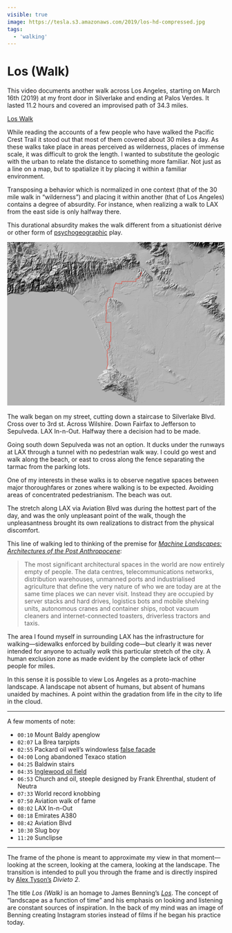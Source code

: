 ```yaml
---
visible: true
image: https://tesla.s3.amazonaws.com/2019/los-hd-compressed.jpg
tags:
  - 'walking'
---
```


# Los (Walk)

This video documents another walk across Los Angeles, starting on March 16th (2019) at my front door in Silverlake and ending at Palos Verdes. It lasted 11.2 hours and covered an improvised path of 34.3 miles.

[Los Walk](https://tesla.s3.amazonaws.com/2019/los-hd-compressed.mp4)

While reading the accounts of a few people who have walked the Pacific Crest Trail it stood out that most of them covered about 30 miles a day. As these walks take place in areas perceived as wilderness, places of immense scale, it was difficult to grok the length. I wanted to substitute the geologic with the urban to relate the distance to something more familiar. Not just as a line on a map, but to spatialize it by placing it within a familiar environment.

<!-- more -->

Transposing a behavior which is normalized in one context (that of the 30 mile walk in “wilderness”) and placing it within another (that of Los Angeles) contains a degree of absurdity. For instance, when realizing a walk to LAX from the east side is only halfway there.

This durational absurdity makes the walk different from a situationist dérive or other form of [psychogeographic](https://en.wikipedia.org/wiki/Psychogeography) play.

![r:75](map.jpg)

The walk began on my street, cutting down a staircase to Silverlake Blvd. Cross over to 3rd st. Across Wilshire. Down Fairfax to Jefferson to Sepulveda. LAX In-n-Out. Halfway there a decision had to be made.

Going south down Sepulveda was not an option. It ducks under the runways at LAX through a tunnel with no pedestrian walk way. I could go west and walk along the beach, or east to cross along the fence separating the tarmac from the parking lots.

One of my interests in these walks is to observe negative spaces between major thoroughfares or zones where walking is to be expected. Avoiding areas of concentrated pedestrianism. The beach was out.

The stretch along LAX via Aviation Blvd was during the hottest part of the day, and was the only unpleasant point of the walk, though the unpleasantness brought its own realizations to distract from the physical discomfort.

This line of walking led to thinking of the premise for  [*Machine Landscapes: Architectures of the Post Anthropocene*](https://strelkamag.com/en/article/machine-landscapes-architectures-of-the-post-anthropocene):

> The most significant architectural spaces in the world are now entirely empty of people. The data centres, telecommunications networks, distribution warehouses, unmanned ports and industrialised agriculture that define the very nature of who we are today are at the same time places we can never visit. Instead they are occupied by server stacks and hard drives, logistics bots and mobile shelving units, autonomous cranes and container ships, robot vacuum cleaners and internet-connected toasters, driverless tractors and taxis.

The area I found myself in surrounding LAX has the infrastructure for walking—sidewalks enforced by building code—but clearly it was never intended for anyone to actually *walk* this particular stretch of the city. A human exclusion zone as made evident by the complete lack of other people for miles.

In this sense it is possible to view Los Angeles as a proto-machine landscape. A landscape not absent of humans, but absent of humans unaided by machines. A point within the gradation from life in the city to life in the cloud.

---

A few moments of note:

- `00:10` Mount Baldy apenglow
- `02:07` La Brea tarpipts
- `02:55` Packard oil well’s windowless [false facade](https://www.theatlantic.com/photo/2014/08/the-urban-oil-fields-of-los-angeles/100799/#img18)
- `04:00` Long abandoned Texaco station
- `04:25` Baldwin stairs
- `04:35` [Inglewood oil field](https://en.wikipedia.org/wiki/Inglewood_Oil_Field)
- `06:53` Church and oil, steeple designed by Frank Ehrenthal, student of Neutra
- `07:33` World record knobbing
- `07:50` Aviation walk of fame
- `08:02` LAX In-n-Out
- `08:18` Emirates A380
- `08:42` Aviation Blvd
- `10:30` Slug boy
- `11:20` Sunclipse

---

The frame of the phone is meant to approximate my view in that moment—looking at the screen, looking at the camera, looking at the landscape. The transition is intended to pull you through the frame and is directly inspired by [Alex Tyson’s](http://alextyson.net) *Divieto 2*.

The title *Los (Walk)* is an homage to James Benning’s [*Los*](https://www.youtube.com/watch?v=SXffOiDPNO0). The concept of “landscape as a function of time” and his emphasis on looking and listening are constant sources of inspiration. In the back of my mind was an image of Benning creating Instagram stories instead of films if he began his practice today.